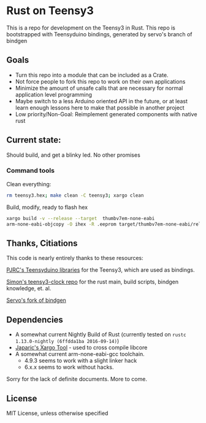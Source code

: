 # Rust on Teensy3

This is a repo for development on the Teensy3 in Rust. This repo is bootstrapped
with Teensyduino bindings, generated by servo's branch of bindgen

## Goals

* Turn this repo into a module that can be included as a Crate.
* Not force people to fork this repo to work on their own applications
* Minimize the amount of unsafe calls that are necessary for normal application level programming
* Maybe switch to a less Arduino oriented API in the future, or at least learn enough lessons here to make that possible in another project
* Low priority/Non-Goal: Reimplement generated components with native rust

## Current state:

Should build, and get a blinky led. No other promises

### Command tools

Clean everything:

```bash
rm teensy3.hex; make clean -C teensy3; xargo clean
```

Build, modify, ready to flash hex

```bash
xargo build -v --release --target  thumbv7em-none-eabi 
arm-none-eabi-objcopy -O ihex -R .eeprom target/thumbv7em-none-eabi/release/teensy3 teensy3.hex
```

## Thanks, Citiations

This code is nearly entirely thanks to these resources:

[PJRC's Teensyduino libraries](https://github.com/PaulStoffregen/cores) for the Teensy3, which are used as bindings.

[Simon's teensy3-clock repo](https://github.com/SimonSapin/teensy-clock) for the rust main, build scripts, bindgen knowledge, et. al.

[Servo's fork of bindgen](https://github.com/servo/rust-bindgen)

## Dependencies

* A somewhat current Nightly Build of Rust (currently tested on `rustc 1.13.0-nightly (6ffdda1ba 2016-09-14)`)
* [Japaric's Xargo Tool](https://github.com/japaric/xargo) - used to cross compile libcore
* A somewhat current arm-none-eabi-gcc toolchain.
    * 4.9.3 seems to work with a slight linker hack
    * 6.x.x seems to work without hacks.

Sorry for the lack of definite documents. More to come.

## License

MIT License, unless otherwise specified
